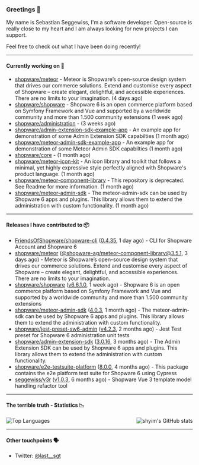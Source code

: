 ### Greetings 👋

My name is Sebastian Seggewiss, I'm a software developer.
Open-source is really close to my heart and I am always looking for new projects I can support.

Feel free to check out what I have been doing recently!

---

#### Currently working on 💪

- [shopware/meteor](https://github.com/shopware/meteor) - Meteor is Shopware’s open-source design system that drives our commerce solutions. Extend and customise every aspect of Shopware – create elegant, delightful, and accessible experiences. There are no limits to your imagination. (4 days ago)
- [shopware/shopware](https://github.com/shopware/shopware) - Shopware 6 is an open commerce platform based on Symfony Framework and Vue and supported by a worldwide community and more than 1.500 community extensions (1 week ago)
- [shopware/administration](https://github.com/shopware/administration) -  (3 weeks ago)
- [shopware/admin-extension-sdk-example-app](https://github.com/shopware/admin-extension-sdk-example-app) - An example app for demonstration of some Admin Extension SDK capabilties (1 month ago)
- [shopware/meteor-admin-sdk-example-app](https://github.com/shopware/meteor-admin-sdk-example-app) - An example app for demonstration of some Meteor Admin SDK capabilties (1 month ago)
- [shopware/core](https://github.com/shopware/core) -  (1 month ago)
- [shopware/meteor-icon-kit](https://github.com/shopware/meteor-icon-kit) - An icon library and toolkit that follows a minimal, yet highly expressive style perfectly aligned with Shopware&#39;s product language. (1 month ago)
- [shopware/meteor-component-library](https://github.com/shopware/meteor-component-library) - This repository is deprecated. See Readme for more information. (1 month ago)
- [shopware/meteor-admin-sdk](https://github.com/shopware/meteor-admin-sdk) - The meteor-admin-sdk can be used by Shopware 6 apps and plugins. This library allows them to extend the administration with custom functionality. (1 month ago)

---

#### Releases I have contributed to 📦

- [FriendsOfShopware/shopware-cli](https://github.com/FriendsOfShopware/shopware-cli) ([0.4.35](https://github.com/FriendsOfShopware/shopware-cli/releases/tag/0.4.35), 1 day ago) - CLI for Shopware Account and Shopware 6
- [shopware/meteor](https://github.com/shopware/meteor) ([@shopware-ag/meteor-component-library@3.5.1](https://github.com/shopware/meteor/releases/tag/%40shopware-ag/meteor-component-library%403.5.1), 3 days ago) - Meteor is Shopware’s open-source design system that drives our commerce solutions. Extend and customise every aspect of Shopware – create elegant, delightful, and accessible experiences. There are no limits to your imagination.
- [shopware/shopware](https://github.com/shopware/shopware) ([v6.6.1.0](https://github.com/shopware/shopware/releases/tag/v6.6.1.0), 1 week ago) - Shopware 6 is an open commerce platform based on Symfony Framework and Vue and supported by a worldwide community and more than 1.500 community extensions
- [shopware/meteor-admin-sdk](https://github.com/shopware/meteor-admin-sdk) ([4.0.3](https://github.com/shopware/meteor-admin-sdk/releases/tag/4.0.3), 1 month ago) - The meteor-admin-sdk can be used by Shopware 6 apps and plugins. This library allows them to extend the administration with custom functionality.
- [shopware/jest-preset-sw6-admin](https://github.com/shopware/jest-preset-sw6-admin) ([v4.2.3](https://github.com/shopware/jest-preset-sw6-admin/releases/tag/v4.2.3), 2 months ago) - Jest Test preset for Shopware 6 administration unit tests
- [shopware/admin-extension-sdk](https://github.com/shopware/admin-extension-sdk) ([3.0.16](https://github.com/shopware/admin-extension-sdk/releases/tag/3.0.16), 3 months ago) - The Admin Extension SDK can be used by Shopware 6 apps and plugins. This library allows them to extend the administration with custom functionality.
- [shopware/e2e-testsuite-platform](https://github.com/shopware/e2e-testsuite-platform) ([8.0.0](https://github.com/shopware/e2e-testsuite-platform/releases/tag/8.0.0), 4 months ago) - This package contains the e2e platform test suite for Shopware 6 using Cypress
- [seggewiss/v3r](https://github.com/seggewiss/v3r) ([v1.0.3](https://github.com/seggewiss/v3r/releases/tag/v1.0.3), 6 months ago) - Shopware Vue 3 template model handling refactor tool

---

#### The terrible truth - Statistics 📉

<img align="right" alt="shyim's GitHub stats" src="https://github-readme-stats.vercel.app/api?username=seggewiss&count_private=1&show_icons=true&" />

![Top Languages](https://github-readme-stats.vercel.app/api/top-langs/?username=seggewiss)

---

#### Other touchpoints 🗣

- Twitter: [@last__sgt](https://twitter.com/last__sgt)
